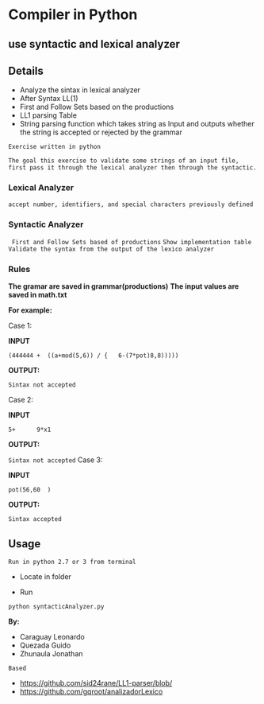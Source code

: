 # Compiler in Python
## use syntactic and lexical analyzer
## Details
- Analyze the sintax in lexical analyzer
- After Syntax LL(1)
- First and Follow Sets  based on the productions
- LL1 parsing Table
- String parsing function which takes string as Input and outputs whether the string is accepted or rejected by the grammar


```Exercise written in python```

```The goal this exercise to validate some strings of an input file, first pass it through the lexical analyzer then through the syntactic.```

### Lexical Analyzer
```accept number, identifiers, and special characters previously defined```

### Syntactic Analyzer
``` First and Follow Sets based of productions```
`Show implementation table`
`Validate the syntax from the output of the lexico analyzer`

### Rules

**The gramar are saved in grammar(productions)**
**The input values are saved in math.txt**


**For example:**

Case 1:

**INPUT**

`(444444 +  ((a+mod(5,6)) / {   6-(7*pot)8,8)))))`

**OUTPUT:**

`Sintax not accepted`

Case 2:

**INPUT**

`5+      9*x1`

**OUTPUT:**

`Sintax not accepted`
Case 3:

**INPUT**

`pot(56,60  )`

**OUTPUT:**

`Sintax accepted`

## Usage

`Run in python 2.7 or 3 from terminal`

- Locate in folder

- Run

`python syntacticAnalyzer.py`

**By:**
* Caraguay Leonardo
* Quezada Guido
* Zhunaula Jonathan

`Based`
- https://github.com/sid24rane/LL1-parser/blob/
- https://github.com/gqroot/analizadorLexico

